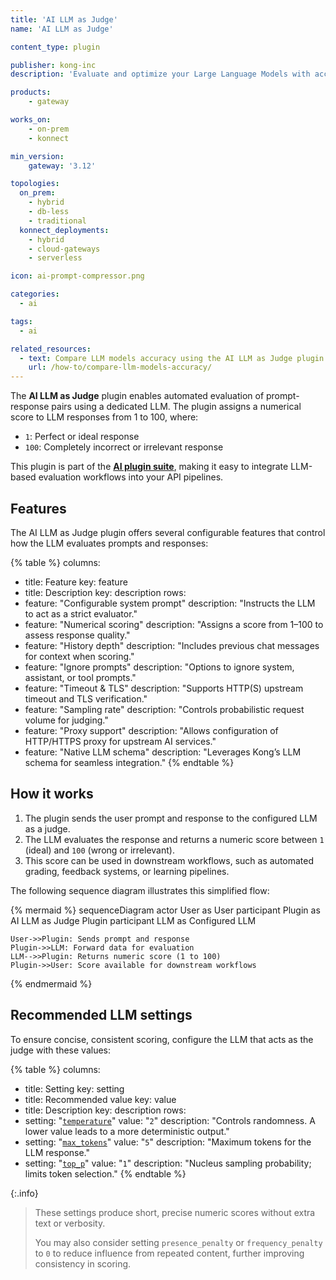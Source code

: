 ```yaml
---
title: 'AI LLM as Judge'
name: 'AI LLM as Judge'

content_type: plugin

publisher: kong-inc
description: 'Evaluate and optimize your Large Language Models with accuracy'

products:
    - gateway

works_on:
    - on-prem
    - konnect

min_version:
    gateway: '3.12'

topologies:
  on_prem:
    - hybrid
    - db-less
    - traditional
  konnect_deployments:
    - hybrid
    - cloud-gateways
    - serverless

icon: ai-prompt-compressor.png

categories:
  - ai

tags:
  - ai

related_resources:
  - text: Compare LLM models accuracy using the AI LLM as Judge plugin
    url: /how-to/compare-llm-models-accuracy/
---
```

The **AI LLM as Judge** plugin enables automated evaluation of prompt-response pairs using a dedicated LLM. The plugin assigns a numerical score to LLM responses from 1 to 100, where:

* `1`: Perfect or ideal response
* `100`: Completely incorrect or irrelevant response

This plugin is part of the [**AI plugin suite**](/plugins/?category=ai), making it easy to integrate LLM-based evaluation workflows into your API pipelines.

## Features

The AI LLM as Judge plugin offers several configurable features that control how the LLM evaluates prompts and responses:

{% table %}
columns:
  - title: Feature
    key: feature
  - title: Description
    key: description
rows:
  - feature: "Configurable system prompt"
    description: "Instructs the LLM to act as a strict evaluator."
  - feature: "Numerical scoring"
    description: "Assigns a score from 1–100 to assess response quality."
  - feature: "History depth"
    description: "Includes previous chat messages for context when scoring."
  - feature: "Ignore prompts"
    description: "Options to ignore system, assistant, or tool prompts."
  - feature: "Timeout & TLS"
    description: "Supports HTTP(S) upstream timeout and TLS verification."
  - feature: "Sampling rate"
    description: "Controls probabilistic request volume for judging."
  - feature: "Proxy support"
    description: "Allows configuration of HTTP/HTTPS proxy for upstream AI services."
  - feature: "Native LLM schema"
    description: "Leverages Kong’s LLM schema for seamless integration."
{% endtable %}

## How it works

1. The plugin sends the user prompt and response to the configured LLM as a judge.
2. The LLM evaluates the response and returns a numeric score between `1` (ideal) and `100` (wrong or irrelevant).
3. This score can be used in downstream workflows, such as automated grading, feedback systems, or learning pipelines.

The following sequence diagram illustrates this simplified flow:

{% mermaid %}
sequenceDiagram
    actor User as User
    participant Plugin as AI LLM as Judge Plugin
    participant LLM as Configured LLM

    User->>Plugin: Sends prompt and response
    Plugin->>LLM: Forward data for evaluation
    LLM-->>Plugin: Returns numeric score (1 to 100)
    Plugin->>User: Score available for downstream workflows
{% endmermaid %}

## Recommended LLM settings

To ensure concise, consistent scoring, configure the LLM that acts as the judge with these values:

{% table %}
columns:
  - title: Setting
    key: setting
  - title: Recommended value
    key: value
  - title: Description
    key: description
rows:
  - setting: "[`temperature`](/plugins/ai-llm-as-judge/reference/#schema--config-llm-model-options-temperature)"
    value: "`2`"
    description: "Controls randomness. A lower value leads to a more deterministic output."
  - setting: "[`max_tokens`](/plugins/ai-llm-as-judge/reference/#schema--config-llm-model-options-max-tokens)"
    value: "`5`"
    description: "Maximum tokens for the LLM response."
  - setting: "[`top_p`](/plugins/ai-llm-as-judge/reference/#schema--config-llm-model-options-top-p)"
    value: "`1`"
    description: "Nucleus sampling probability; limits token selection."
{% endtable %}

{:.info}
> These settings produce short, precise numeric scores without extra text or verbosity.
>
> You may also consider setting `presence_penalty` or `frequency_penalty` to `0` to reduce influence from repeated content, further improving consistency in scoring.

